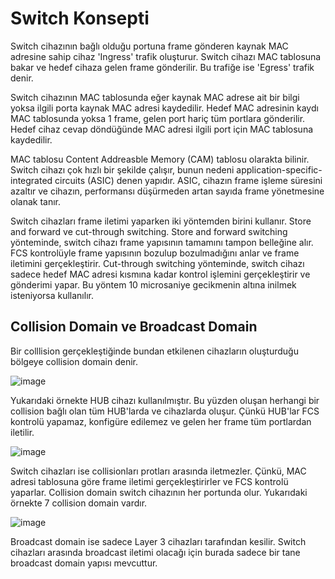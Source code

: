 # Switch Konsepti

Switch cihazının bağlı olduğu portuna frame gönderen kaynak MAC adresine sahip cihaz 'Ingress' trafik oluşturur. Switch cihazı MAC tablosuna bakar ve hedef cihaza gelen frame gönderilir. Bu trafiğe ise 'Egress' trafik denir. 

Switch cihazının MAC tablosunda eğer kaynak MAC adrese ait bir bilgi yoksa ilgili porta kaynak MAC adresi kaydedilir. Hedef MAC adresinin kaydı MAC tablosunda yoksa 1 frame, gelen port hariç tüm portlara gönderilir. Hedef cihaz cevap döndüğünde MAC adresi ilgili port için MAC tablosuna kaydedilir. 

MAC tablosu Content Addreasble Memory (CAM) tablosu olarakta bilinir. Switch cihazı çok hızlı bir şekilde çalışır, bunun nedeni application-specific-integrated circuits (ASIC) denen yapıdır. ASIC, cihazın frame işleme süresini azaltır ve cihazın, performansı düşürmeden artan sayıda frame yönetmesine olanak tanır.

Switch cihazları frame iletimi yaparken iki yöntemden birini kullanır. Store and forward ve cut-through switching. Store and forward switching yönteminde, switch cihazı frame yapısının tamamını tampon belleğine alır. FCS kontrolüyle frame yapısının bozulup bozulmadığını anlar ve frame iletimini gerçekleştirir. Cut-through switching yönteminde, switch cihazı sadece hedef MAC adresi kısmına kadar kontrol işlemini gerçekleştirir ve gönderimi yapar. Bu yöntem 10 microsaniye gecikmenin altına inilmek isteniyorsa kullanılır.

## Collision Domain ve Broadcast Domain

Bir colllision gerçekleştiğinde bundan etkilenen cihazların oluşturduğu bölgeye collision domain denir. 

![image](https://user-images.githubusercontent.com/70758694/182135927-54e261a3-11cd-411d-90cb-73e26d28a06c.png)

Yukarıdaki örnekte HUB cihazı kullanılmıştır. Bu yüzden oluşan herhangi bir collision bağlı olan tüm HUB'larda ve cihazlarda oluşur. Çünkü HUB'lar FCS kontrolü yapamaz, konfigüre edilemez ve gelen her frame tüm portlardan iletilir.

![image](https://user-images.githubusercontent.com/70758694/182138769-fbb31485-c505-4e21-aa5e-0252f01d4b89.png)

Switch cihazları ise collisionları protları arasında iletmezler. Çünkü, MAC adresi tablosuna göre frame iletimi gerçekleştirirler ve FCS kontrolü yaparlar. Collision domain switch cihazının her portunda olur. Yukarıdaki örnekte 7 collision domain vardır. 

![image](https://user-images.githubusercontent.com/70758694/182139501-4999d825-7567-404a-acae-f316b0adea9d.png)

Broadcast domain ise sadece Layer 3 cihazları tarafından kesilir. Switch cihazları arasında broadcast iletimi olacağı için burada sadece bir tane broadcast domain yapısı mevcuttur. 



